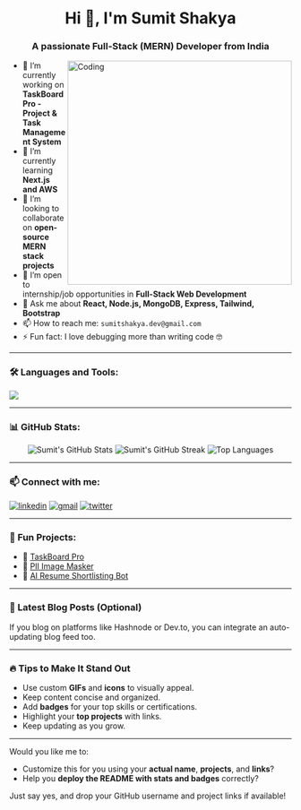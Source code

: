<!-- GitHub Profile README -->

<h1 align="center">Hi 👋, I'm Sumit Shakya</h1>
<h3 align="center">A passionate Full-Stack (MERN) Developer from India</h3>

<img align="right" alt="Coding" width="400" src="https://cdn.dribbble.com/users/1162077/screenshots/3848914/programmer.gif" />

- 🔭 I’m currently working on **TaskBoard Pro - Project & Task Management System**
- 🌱 I’m currently learning **Next.js and AWS**
- 👯 I’m looking to collaborate on **open-source MERN stack projects**
- 🤝 I’m open to internship/job opportunities in **Full-Stack Web Development**
- 💬 Ask me about **React, Node.js, MongoDB, Express, Tailwind, Bootstrap**
- 📫 How to reach me: `sumitshakya.dev@gmail.com`
- ⚡ Fun fact: I love debugging more than writing code 🤓

---

### 🛠️ Languages and Tools:

<p align="left">
  <img src="https://skillicons.dev/icons?i=react,nodejs,express,mongodb,js,ts,html,css,bootstrap,tailwind,git,github,vscode" />
</p>

---

### 📊 GitHub Stats:

<p align="center">
  <img src="https://github-readme-stats.vercel.app/api?username=sumitshakya&show_icons=true&theme=tokyonight" alt="Sumit's GitHub Stats" />
  <img src="https://github-readme-streak-stats.herokuapp.com/?user=sumitshakya&theme=tokyonight" alt="Sumit's GitHub Streak" />
  <img src="https://github-readme-stats.vercel.app/api/top-langs/?username=sumitshakya&layout=compact&theme=tokyonight" alt="Top Languages" />
</p>

---

### 📫 Connect with me:

<p align="left">
  <a href="https://linkedin.com/in/sumit-shakya" target="blank"><img align="center" src="https://skillicons.dev/icons?i=linkedin" alt="linkedin" /></a>
  <a href="mailto:sumitshakya.dev@gmail.com" target="blank"><img align="center" src="https://skillicons.dev/icons?i=gmail" alt="gmail" /></a>
  <a href="https://twitter.com/yourusername" target="blank"><img align="center" src="https://skillicons.dev/icons?i=twitter" alt="twitter" /></a>
</p>

---

### 🧠 Fun Projects:
- 🔗 [TaskBoard Pro](https://github.com/sumitshakya/TaskBoard-Pro)
- 🔗 [PII Image Masker](https://github.com/sumitshakya/PII-Masker)
- 🔗 [AI Resume Shortlisting Bot](https://github.com/sumitshakya/Resume-Bot)

---

### 📝 Latest Blog Posts (Optional)
If you blog on platforms like Hashnode or Dev.to, you can integrate an auto-updating blog feed too.

---

### 🔥 Tips to Make It Stand Out
- Use custom **GIFs** and **icons** to visually appeal.
- Keep content concise and organized.
- Add **badges** for your top skills or certifications.
- Highlight your **top projects** with links.
- Keep updating as you grow.

---

Would you like me to:
- Customize this for you using your **actual name**, **projects**, and **links**?
- Help you **deploy the README with stats and badges** correctly?

Just say yes, and drop your GitHub username and project links if available!
